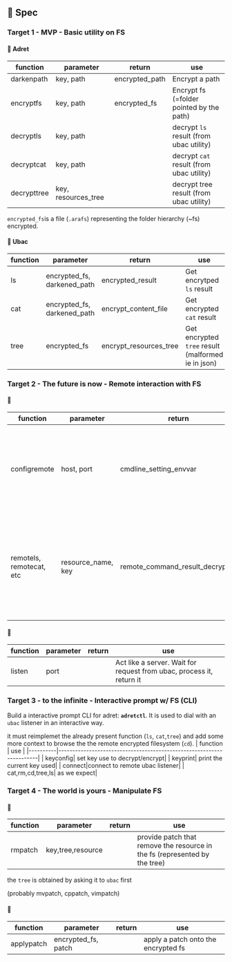 ## 📝 Spec
### Target 1 - MVP - Basic utility on FS

#### 🌄 Adret
| function    | parameter | return         | use                                                                 
|-------------|-----------|----------------|---|
| darkenpath     | key, path | encrypted_path | Encrypt a path   |
| encryptfs  | key, path | encrypted_fs   | Encrypt fs (=folder pointed by the path)  |
| decryptls | key, path |  |  decrypt `ls` result (from ubac utility)
| decryptcat | key, path |  |  decrypt `cat` result (from ubac utility)
| decrypttree | key, resources_tree |  |  decrypt tree result (from ubac utility)                                               |

`encrypted_fs`is a file (`.arafs`) representing the folder hierarchy (~fs) encrypted. 

#### 🗻 Ubac
| function | parameter                   | return               | use                        |
|----------|-----------------------------|----------------------|----------------------------|
| ls       | encrypted_fs, darkened_path | encrypted_result     | Get encrytped `ls` result  |
| cat      | encrypted_fs, darkened_path | encrypt_content_file | Get encrypted `cat` result |
| tree      | encrypted_fs | encrypt_resources_tree | Get encrypted `tree` result (malformed ie in json) |

### Target 2 - The future is now - Remote interaction with FS

#### 🌄 
| function | parameter | return | use                                                                  |
|----------|-----------|--------|----------------------------------------------------------------------|
| configremote   | host, port     |   cmdline_setting_envvar     | return command line to set env var which will be used to dial with remote ubac |
| remotels, remotecat, etc   | resource_name, key    |    remote_command_result_decrypted    | connect with `ubac`  listener to perform different function on the encrypted fs and print the decrypted result|

#### 🗻
| function | parameter | return | use                                                                  |
|----------|-----------|--------|----------------------------------------------------------------------|
| listen   | port      |        | Act like a server. Wait for request from ubac, process it, return it |

### Target 3 - to the infinite - Interactive prompt w/ FS (CLI)
Build a interactive prompt CLI for adret: **`adretctl`**. It is used to dial with an `ubac` listener in an interactive way.

it must reimplemet the already present function (`ls`, `cat`,`tree`) and add some more context to browse the the remote encrypted filesystem (`cd`).
| function |  use                                                                  |
|----------|----------------------------------------------------------------------|
| keyconfig| set key use to decrypt/encrypt| 
| keyprint| print the current key used| 
| connect|connect to remote ubac listener|
| cat,rm,cd,tree,ls| as we expect|  

### Target 4 - The world is yours - Manipulate FS


#### 🌄 
| function | parameter                   | return | use                       |
|----------|-----------------------------|--------|---------------------------|
| rmpatch       | key,tree,resource|        | provide patch that remove the resource in the fs (represented by the tree)   |

the `tree` is obtained by asking it to `ubac` first

(probably mvpatch, cppatch, vimpatch)

#### 🗻
| function | parameter                   | return | use                       |
|----------|-----------------------------|--------|---------------------------|
| applypatch| encrypted_fs, patch|        | apply a patch onto the encrypted fs    |

